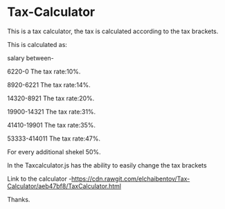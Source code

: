 # Tax-Calculator
This is a tax calculator, the tax is calculated according to the tax brackets.

This is calculated as:

salary between-

6220-0  The tax rate:10%.

8920-6221  The tax rate:14%.

14320-8921  The tax rate:20%.

19900-14321  The tax rate:31%.

41410-19901  The tax rate:35%.

53333-414011  The tax rate:47%.

For every additional shekel 50%.

In the Taxcalculator.js has the ability to easily change the tax brackets

Link to the calculator -https://cdn.rawgit.com/elchaibentov/Tax-Calculator/aeb47bf8/TaxCalculator.html

Thanks.
